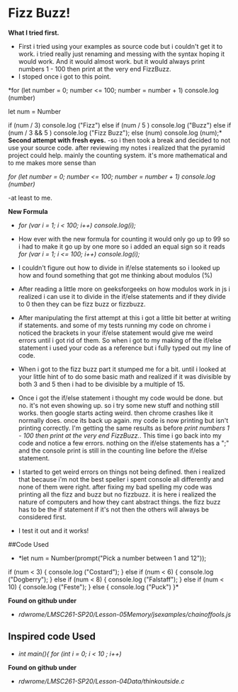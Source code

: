 # Fizz Buzz!

**What I tried first.**
 - First i tried using your examples as source code but i couldn't get it to work. i tried really just renaming and messing with the syntax hoping it would work. And it would almost work. but it would always print numbers 1 - 100 then print at the very end FizzBuzz.
- I stoped once i got to this point.

*for (let number = 0; number <= 100; number = number + 1) console.log (number)

  let num = Number

  if (num / 3)
    console.log ("Fizz")
   else if (num / 5 )
    console.log ("Buzz")
   else if (num / 3 && 5 )
    console.log ("Fizz Buzz");
   else (num)
     console.log (num);*
**Second attempt with fresh eyes.**
-so i then took a break and decided to not use your source code. after reviewing my notes i realized that the pyramid project could help. mainly the counting system. it's more mathematical and to me makes more sense than

*for (let number = 0; number <= 100; number = number + 1) console.log (number)*

-at least to me.


**New Formula**
- *for (var i = 1; i < 100; i++) console.log(i);*

- How ever with the new formula for counting it would only go up to 99 so i had to make it go up by one more so i added an equal sign so it reads *for (var i = 1; i <= 100; i++) console.log(i);*

- I couldn't figure out how to divide in if/else statements so i looked up how and found something that got me thinking about modulos (%)

-  After reading a little more on geeksforgeeks on how modulos work in js i realized i can use it to divide in the if/else statements and if they divide to 0 then they can be fizz buzz or fizzbuzz.

- After manipulating the first attempt at this i got a little bit better at writing if statements. and some of my tests running my code on chrome i noticed the brackets in your if/else statement would give me weird errors until i got rid of them. So when i got to my making of the if/else statement i used your code as a reference but i fully typed out my line of code.

- When i got to the fizz buzz part it stumped me for a bit. until i looked at your little hint of to do some basic math and realized if it was divisible by both 3 and 5 then i had to be divisible by a multiple of 15.

- Once i got the if/else statement i thought my code would be done. but no. it's not even showing up. so i try some new stuff and nothing still works. then google starts acting weird. then chrome crashes like it normally does. once its back up again. my code is now printing but isn't printing correctly. I'm getting the same results as before *print numbers 1 - 100 then print at the very end FizzBuzz.*. This time i go back into my code and notice a few errors. nothing on the if/else statements has a ";" and the console print is still in the counting line before the if/else statement.

- I started to get weird errors on things not being defined. then i realized that because i'm not the best speller i spent console all differently and none of them were right. after fixing my bad spelling my code was printing all the fizz and buzz but no fizzbuzz. it is here i realized the nature of computers and how they cant abstract things. the fizz buzz has to be the if statement if it's not then the others will always be considered first.

- I test it out and it works!


##Code Used

- *let num = Number(prompt("Pick a number between 1 and 12"));

if (num < 3) {
  console.log ("Costard");
} else if (num < 6) {
  console.log ("Dogberry");
} else if (num < 8) {
  console.log ("Falstaff");
} else if (num < 10) {
  console.log ("Feste");
} else {
    console.log ("Puck")
}*


**Found on github under**
- *rdwrome/LMSC261-SP20/Lesson-05Memory/jsexamples/chainoffools.js*

## Inspired code Used

- *int main(){
  for (int i = 0; i < 10 ; i++)*

**Found on github under**

- *rdwrome/LMSC261-SP20/Lesson-04Data/thinkoutside.c*
